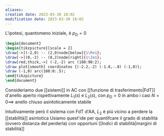```yaml
---
aliases: 
creation date: 2023-03-30 18:02
modification date: 2023-03-30 18:02
---
```


L'ipotesi, quantomeno iniziale, è $p_{D} = 0$

```tikz
\begin{document}
\begin{tikzpicture}[scale = 2]
\draw[->](-2,0) -- (2,0)node[below]{$\Re$};
\draw[->](0,-2) -- (0,2)node[right]{$\Im$};
\draw[red,thick,->] (-2,-2) arc (180:90:2);
\draw plot[smooth] coordinates {(-2.2,-2) (-1.8,-.8) (-1,0)};
\draw (-1,0) arc(180:0:.5);
\end{tikzpicture}
\end{document}
```

Consideriamo due [[sistemi]] in AC con [[funzione di trasferimento|FdT]] d'anello aperto rispettivamente $L_{1}(s)$ e $L_{2}(s)$, con $p_{D}=0$ in ambo i casi $N = 0 \implies$ anello chiuso asintoticamente stabile

Intuitivamente però il sistema con FdT d'AA, $L_{2}$ è piú vicino a perdere la [[stabilità]] asintotica
Usiamo quest'ide per quantifcare il grado di stabilità (ovvero distanza del perderla) con opportuni [[Indici di stabilità|margini di stabilità]]

